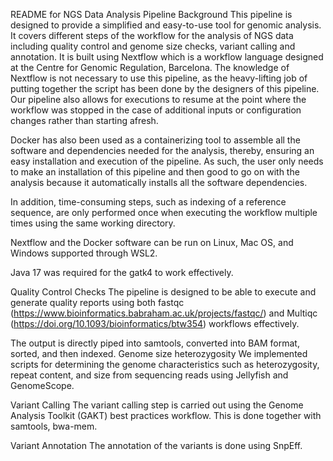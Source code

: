 README for NGS Data Analysis Pipeline
Background
This pipeline is designed to provide a simplified and easy-to-use tool for genomic analysis. It covers different steps of the workflow for the analysis of NGS data including quality control and genome size checks, variant calling and annotation. It is built using Nextflow which is a workflow language designed at the Centre for Genomic Regulation, Barcelona. The knowledge of Nextflow is not necessary to use this pipeline, as the heavy-lifting job of putting together the script has been done by the designers of this pipeline. Our pipeline also allows for executions to resume at the point where the workflow was stopped in the case of additional inputs or configuration changes rather than starting afresh. 

Docker has also been used as a containerizing tool to assemble all the software and dependencies needed for the analysis, thereby, ensuring an easy installation and execution of the pipeline. As such, the user only needs to make an installation of this pipeline and then good to go on with the analysis because it automatically installs all the software dependencies.  

In addition, time-consuming steps, such as indexing of a reference sequence, are only performed once when executing the workflow multiple times using the same working directory. 

Nextflow and the Docker software can be run on Linux, Mac OS, and Windows supported through WSL2.

Java 17 was required for the gatk4 to work effectively. 

Quality Control Checks
The pipeline is designed to be able to execute and generate quality reports using both fastqc (https://www.bioinformatics.babraham.ac.uk/projects/fastqc/) and Multiqc (https://doi.org/10.1093/bioinformatics/btw354) workflows effectively.   

The output is directly piped into samtools, converted into BAM format, sorted, and then indexed.
Genome size heterozygosity
We implemented scripts for determining the genome characteristics such as heterozygosity, repeat content, and size from sequencing reads using Jellyfish and GenomeScope. 

Variant Calling
The variant calling step is carried out using the Genome Analysis Toolkit (GAKT) best practices workflow. This is done together with samtools, bwa-mem. 

Variant Annotation
The annotation of the variants is done using SnpEff. 
